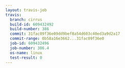 ```yaml
---
layout: travis-job
travis:
  branch: cirrus
  build-id: 609432492
  build-number: 386
  commit: 31fac09f36e09dd9bef8a54d603c40ed3a9d2a17
  commit-range: 0b58a16e3662...31fac09f36e0
  job-id: 609432496
  job-number: 386.4
  os-name: linux
  test-result: 0
---
```

